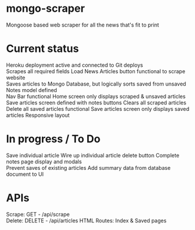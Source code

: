 # mongo-scraper  
Mongoose based web scraper for all the news that's fit to print  
  
# Current status  
Heroku deployment active and connected to Git deploys    
Scrapes all required fields
Load News Articles button functional to scrape website  
Saves articles to Mongo Database, but logically sorts saved from unsaved
Notes model defined  
Nav Bar functional
Home screen only displays scraped & unsaved articles
Save articles screen defined with notes buttons
Clears all scraped articles
Delete all saved articles functional
Save articles screen only displays saved articles
Responsive layout
  
# In progress / To Do  
Save individual article
Wire up individual article delete button
Complete notes page display and modals  
Prevent saves of existing articles
Add summary data from database document to UI
  
# APIs 
Scrape:  GET - /api/scrape  
Delete:  DELETE - /api/articles
HTML Routes:  Index & Saved pages  